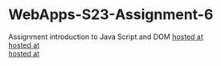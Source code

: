 # WebApps-S23-Assignment-6
Assignment introduction to Java Script and DOM
 [hosted at](https://44-563-web-apps-s23.github.io/44563-webapps-s23-assignment6-Nangineni33/painter.html)<br>
 [hosted at]( https://44-563-web-apps-s23.github.io/44563-webapps-s23-assignment6-Nangineni33/conversions.html)<br>
 [hosted at]( https://44-563-web-apps-s23.github.io/44563-webapps-s23-assignment6-Nangineni33/candy.html)<br>